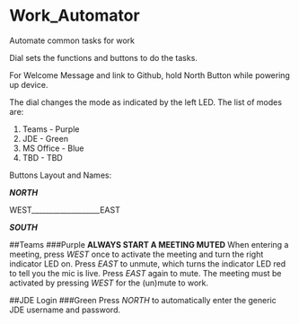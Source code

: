 # Work_Automator
 Automate common tasks for work

 Dial sets the functions and buttons to do the tasks.

 For Welcome Message and link to Github, hold North Button while powering up device. 

 The dial changes the mode as indicated by the left LED. The list of modes are:
 1. Teams - Purple
 2. JDE - Green
 3. MS Office - Blue
 4. TBD - TBD

 Buttons Layout and Names:

___________NORTH___________

WEST___________________EAST

___________SOUTH___________

##Teams
###Purple
 **ALWAYS START A MEETING MUTED**
 When entering a meeting, press *WEST* once to activate the meeting and turn the right indicator LED on.
 Press *EAST* to unmute, which turns the indicator LED red to tell you the mic is live. Press *EAST* again to mute. The meeting must be activated by pressing *WEST* for the (un)mute to work.


##JDE Login
###Green
 Press *NORTH* to automatically enter the generic JDE username and password. 

